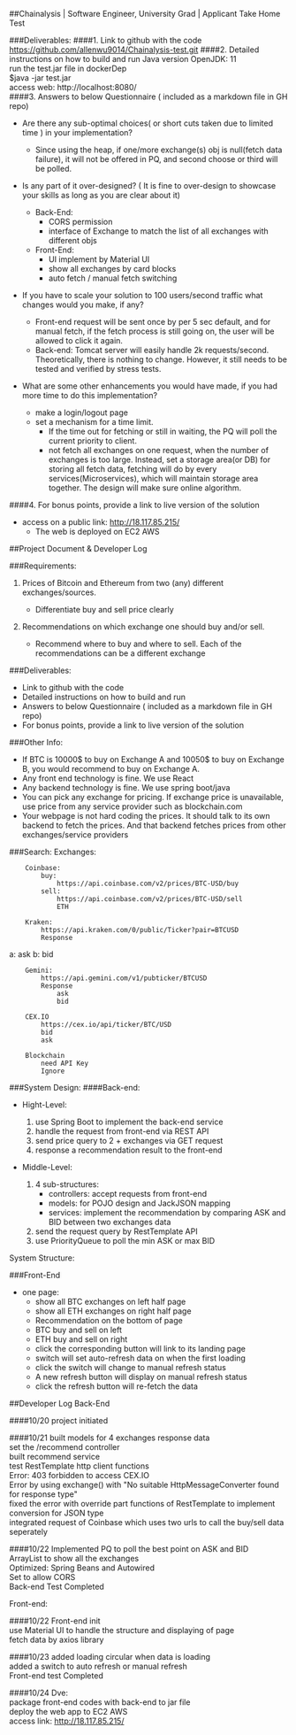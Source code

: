 ##Chainalysis | Software Engineer, University Grad | Applicant Take Home Test

###Deliverables:
####1. Link to github with the code
https://github.com/allenwu9014/Chainalysis-test.git
####2. Detailed instructions on how to build and run
Java version OpenJDK: 11  
run the test.jar file in dockerDep  
$java -jar test.jar  
access web: http://localhost:8080/  
####3. Answers to below Questionnaire ( included as a markdown file in GH repo)
+ Are there any sub-optimal choices( or short cuts taken due to limited time ) in your implementation?  
  + Since using the heap, if one/more exchange(s) obj is null(fetch data failure), it will not be offered in PQ, and second choose or third will be polled.
  

+ Is any part of it over-designed? ( It is fine to over-design to showcase your skills as long as you are clear about it)  
  + Back-End:  
    + CORS permission  
    + interface of Exchange to match the list of all exchanges with different objs  
  + Front-End:  
    + UI implement by Material UI  
    + show all exchanges by card blocks  
    + auto fetch / manual fetch switching   
+ If you have to scale your solution to 100 users/second traffic what changes would you make, if any?  
  + Front-end request will be sent once by per 5 sec default, and for manual fetch, if the fetch process is still going on, the user will be allowed to click it again.  
  + Back-end: Tomcat server will easily handle 2k requests/second.  
Theoretically, there is nothing to change. However, it still needs to be tested and verified by stress tests.
+ What are some other enhancements you would have made, if you had more time to do this implementation?  
  + make a login/logout page  
  + set a mechanism for a time limit.  
    + If the time out for fetching or still in waiting, the PQ will poll the current priority to client.
    + not fetch all exchanges on one request, when the number of exchanges is too large. Instead, set a storage area(or DB) for storing all fetch data, fetching will do by every services(Microservices), which will maintain storage area together. The design will make sure online algorithm.

####4. For bonus points, provide a link to live version of the solution
+ access on a public link: http://18.117.85.215/
  + The web is deployed on EC2 AWS


##Project Document & Developer Log

###Requirements:
1. Prices of Bitcoin and Ethereum from two (any) different exchanges/sources.
    + Differentiate buy and sell price clearly

2. Recommendations on which exchange one should buy and/or sell.
    + Recommend where to buy and where to sell. Each of the recommendations can be a different exchange

###Deliverables:
+ Link to github with the code  
+ Detailed instructions on how to build and run  
+ Answers to below Questionnaire ( included as a markdown file in GH repo)  
+ For bonus points, provide a link to live version of the solution  

###Other Info:
+ If BTC is 10000$ to buy on Exchange A and 10050$ to buy on Exchange B, you would recommend to buy on Exchange A.   
+ Any front end technology is fine. We use React  
+ Any backend technology is fine. We use spring boot/java  
+ You can pick any exchange for pricing. If exchange price is unavailable, use price from any service provider such as blockchain.com  
+ Your webpage is not hard coding the prices. It should talk to its own backend to fetch the prices. And that backend fetches prices from other exchanges/service providers  

###Search:
Exchanges:

		Coinbase:
			buy:
				https://api.coinbase.com/v2/prices/BTC-USD/buy
			sell:
				https://api.coinbase.com/v2/prices/BTC-USD/sell
				ETH

		Kraken:
			https://api.kraken.com/0/public/Ticker?pair=BTCUSD
			Response 
a: ask
b: bid

		Gemini:
			https://api.gemini.com/v1/pubticker/BTCUSD
			Response
				ask
				bid

		CEX.IO
			https://cex.io/api/ticker/BTC/USD
			bid
			ask

		Blockchain
			need API Key
			Ignore


###System Design:
####Back-end:
  + Hight-Level:
    1. use Spring Boot to implement the back-end service
    2. handle the request from front-end via REST API
    3. send price query to 2 + exchanges via GET request
    4. response a recommendation result to the front-end

  + Middle-Level:
    1. 4 sub-structures:
        + controllers: accept requests from front-end
        + models: for POJO design and JackJSON mapping
        + services: implement the recommendation by comparing ASK and BID between two exchanges data
    2. send the request query by RestTemplate API
    3. use PriorityQueue to poll the min ASK or max BID

System Structure:



###Front-End
  + one page:
    + show all BTC exchanges on left half page
    + show all ETH exchanges on right half page
    + Recommendation on the bottom of page
    + BTC buy and sell on left
    + ETH buy and sell on right
    + click the corresponding button will link to its landing page
    + switch will set auto-refresh data on when the first loading
    + click the switch will change to manual refresh status
    + A new refresh button will display on manual refresh status
    + click the refresh button will re-fetch the data



##Developer Log
Back-End

####10/20 
project initiated

####10/21
built models for 4 exchanges response data  
set the /recommend controller  
built recommend service  
test RestTemplate http client functions  
Error: 403 forbidden to access CEX.IO  
Error by using exchange() with  "No suitable HttpMessageConverter found for response type"  
fixed the error with override part functions of RestTemplate to implement conversion for JSON type  
integrated request of Coinbase which uses two urls to call the buy/sell data seperately  

####10/22
Implemented PQ to poll the best point on ASK and BID  
ArrayList to show all the exchanges  
Optimized: Spring Beans and Autowired  
Set to allow CORS  
Back-end Test Completed  


Front-end:  

####10/22
Front-end init  
use Material UI to handle the structure and displaying of page  
fetch data by axios library  

####10/23
added loading circular when data is loading  
added a switch to auto refresh or manual refresh  
Front-end test Completed  

####10/24
Dve:  
package front-end codes with back-end to jar file  
deploy the web app to EC2 AWS  
access link: http://18.117.85.215/  
 
